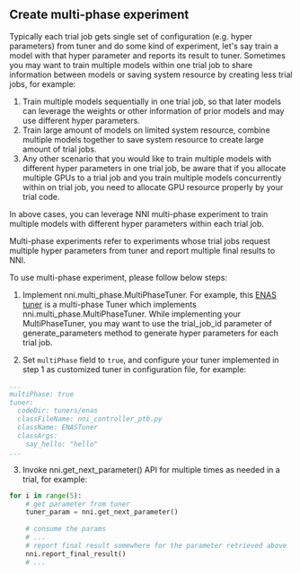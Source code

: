 ## Create multi-phase experiment

Typically each trial job gets single set of configuration (e.g. hyper parameters) from tuner and do some kind of experiment, let's say train a model with that hyper parameter and reports its result to tuner. Sometimes you may want to train multiple models within one trial job to share information between models or saving system resource by creating less trial jobs, for example:
1. Train multiple models sequentially in one trial job, so that later models can leverage the weights or other information of prior models and may use different hyper parameters.
2. Train large amount of models on limited system resource, combine multiple models together to save system resource to create large amount of trial jobs.
3. Any other scenario that you would like to train multiple models with different hyper parameters in one trial job, be aware that if you allocate multiple GPUs to a trial job and you train multiple models concurrently within on trial job, you need to allocate GPU resource properly by your trial code.

In above cases, you can leverage NNI multi-phase experiment to train multiple models with different hyper parameters within each trial job.

Multi-phase experiments refer to experiments whose trial jobs request multiple hyper parameters from tuner and report multiple final results to NNI.

To use multi-phase experiment, please follow below steps:

1.  Implement nni.multi_phase.MultiPhaseTuner. For example, this [ENAS tuner](https://github.com/countif/enas_nni/blob/master/nni/examples/tuners/enas/nni_controller_ptb.py) is a multi-phase Tuner which implements nni.multi_phase.MultiPhaseTuner. While implementing your MultiPhaseTuner, you may want to use the trial_job_id parameter of generate_parameters method to generate hyper parameters for each trial job.

2. Set ```multiPhase``` field to ```true```, and configure your tuner implemented in step 1 as customized tuner in configuration file, for example:

```yml
...
multiPhase: true
tuner:
  codeDir: tuners/enas
  classFileName: nni_controller_ptb.py
  className: ENASTuner
  classArgs:
    say_hello: "hello"
...
```


3. Invoke nni.get_next_parameter() API for multiple times as needed in a trial, for example:

```python
for i in range(5):
    # get parameter from tuner
    tuner_param = nni.get_next_parameter()
    
    # consume the params
    # ...
    # report final result somewhere for the parameter retrieved above
    nni.report_final_result()
    # ...
```

